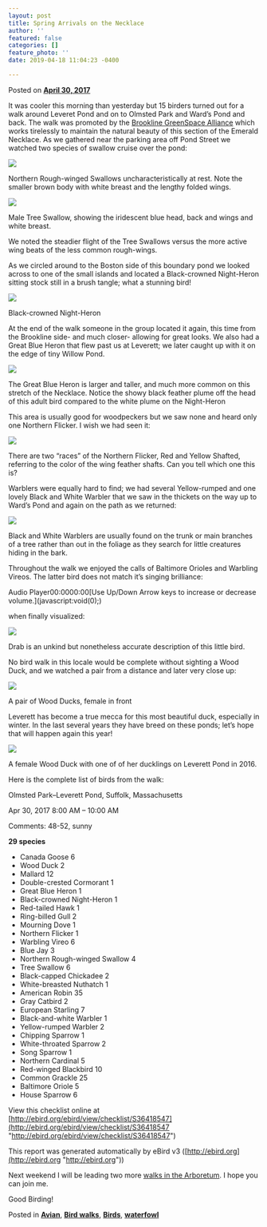 ```yaml
---
layout: post
title: Spring Arrivals on the Necklace
author: ''
featured: false
categories: []
feature_photo: ''
date: 2019-04-18 11:04:23 -0400

---
```

Posted on [**April 30, 2017**](https://web.archive.org/web/20171113130623/http://www.arbotopia.com/spring-arrivals-on-the-necklace/ "5:23 pm")

It was cooler this morning than yesterday but 15 birders turned out for a walk around Leveret Pond and on to Olmsted Park and Ward’s Pond and back. The walk was promoted by the [Brookline GreenSpace Alliance](https://web.archive.org/web/20171113130623/http://www.brooklinegreenspace.org/) which works tirelessly to maintain the natural beauty of this section of the Emerald Necklace. As we gathered near the parking area off Pond Street we watched two species of swallow cruise over the pond:

![](/images/P1010018_1.jpg)

Northern Rough-winged Swallows uncharacteristically at rest. Note the smaller brown body with white breast and the lengthy folded wings.

![](/images/P1140194.jpg)

Male Tree Swallow, showing the iridescent blue head, back and wings and white breast.

We noted the steadier flight of the Tree Swallows versus the more active wing beats of the less common rough-wings.

As we circled around to the Boston side of this boundary pond we looked across to one of the small islands and located a Black-crowned Night-Heron sitting stock still in a brush tangle; what a stunning bird!

![](/images/P1130252.jpg)

Black-crowned Night-Heron

At the end of the walk someone in the group located it again, this time from the Brookline side- and much closer- allowing for great looks. We also had a Great Blue Heron that flew past us at Leverett; we later caught up with it on the edge of tiny Willow Pond.

![](/images/P1120279.jpg)

The Great Blue Heron is larger and taller, and much more common on this stretch of the Necklace. Notice the showy black feather plume off the head of this adult bird compared to the white plume on the Night-Heron

This area is usually good for woodpeckers but we saw none and heard only one Northern Flicker. I wish we had seen it:

![](/images/P1100696.jpg)

There are two “races” of the Northern Flicker, Red and Yellow Shafted, referring to the color of the wing feather shafts. Can you tell which one this is?

Warblers were equally hard to find; we had several Yellow-rumped and one lovely Black and White Warbler that we saw in the thickets on the way up to Ward’s Pond and again on the path as we returned:

![](/images/P1080314-3.jpg)

Black and White Warblers are usually found on the trunk or main branches of a tree rather than out in the foliage as they search for little creatures hiding in the bark.

Throughout the walk we enjoyed the calls of Baltimore Orioles and Warbling Vireos. The latter bird does not match it’s singing brilliance:

Audio Player00:0000:00\[Use Up/Down Arrow keys to increase or decrease volume.\](javascript:void(0);)

when finally visualized:

![](/images/P1030436-1.jpg)

Drab is an unkind but nonetheless accurate description of this little bird.

No bird walk in this locale would be complete without sighting a Wood Duck, and we watched a pair from a distance and later very close up:

![](/images/P1110518.jpg)

A pair of Wood Ducks, female in front

Leverett has become a true mecca for this most beautiful duck, especially in winter. In the last several years they have breed on these ponds; let’s hope that will happen again this year!

![](/images/P1130316.jpg)

A female Wood Duck with one of of her ducklings on Leverett Pond in 2016.

Here is the complete list of birds from the walk:

Olmsted Park–Leverett Pond, Suffolk, Massachusetts

Apr 30, 2017 8:00 AM – 10:00 AM

Comments: 48-52, sunny

**29 species**

* Canada Goose 6
* Wood Duck 2
* Mallard 12
* Double-crested Cormorant 1
* Great Blue Heron 1
* Black-crowned Night-Heron 1
* Red-tailed Hawk 1
* Ring-billed Gull 2
* Mourning Dove 1
* Northern Flicker 1
* Warbling Vireo 6
* Blue Jay 3
* Northern Rough-winged Swallow 4
* Tree Swallow 6
* Black-capped Chickadee 2
* White-breasted Nuthatch 1
* American Robin 35
* Gray Catbird 2
* European Starling 7
* Black-and-white Warbler 1
* Yellow-rumped Warbler 2
* Chipping Sparrow 1
* White-throated Sparrow 2
* Song Sparrow 1
* Northern Cardinal 5
* Red-winged Blackbird 10
* Common Grackle 25
* Baltimore Oriole 5
* House Sparrow 6

View this checklist online at [http://ebird.org/ebird/view/checklist/S36418547](http://ebird.org/ebird/view/checklist/S36418547 "http://ebird.org/ebird/view/checklist/S36418547")

This report was generated automatically by eBird v3 ([http://ebird.org](http://ebird.org "http://ebird.org"))

Next weekend I will be leading two more [walks in the Arboretum](https://web.archive.org/web/20171113130623/http://www.arbotopia.com/spring-bird-walks-begin/). I hope you can join me.

Good Birding!

Posted in [**Avian**](https://web.archive.org/web/20171113130623/http://www.arbotopia.com/category/avian/), [**Bird walks**](https://web.archive.org/web/20171113130623/http://www.arbotopia.com/category/bird-walks/), [**Birds**](https://web.archive.org/web/20171113130623/http://www.arbotopia.com/category/birds/), [**waterfowl**](https://web.archive.org/web/20171113130623/http://www.arbotopia.com/category/waterfowl/)